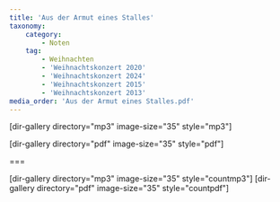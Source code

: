 ```yaml
---
title: 'Aus der Armut eines Stalles'
taxonomy:
    category:
        - Noten
    tag:
        - Weihnachten
        - 'Weihnachtskonzert 2020'
        - 'Weihnachtskonzert 2024'
        - 'Weihnachtskonzert 2015'
        - 'Weihnachtskonzert 2013'
media_order: 'Aus der Armut eines Stalles.pdf'
---
```


[dir-gallery directory="mp3" image-size="35" style="mp3"]

[dir-gallery directory="pdf" image-size="35" style="pdf"]

===

[dir-gallery directory="mp3" image-size="35" style="countmp3"]
[dir-gallery directory="pdf" image-size="35" style="countpdf"]